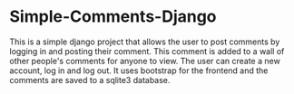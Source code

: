 # Simple-Comments-Django

This is a simple django project that allows the user to post comments by logging in and posting their comment. This comment is added to a wall of other people's comments for anyone to view. The user can create a new account, log in and log out. It uses bootstrap for the frontend and the comments are saved to a sqlite3 database. 
